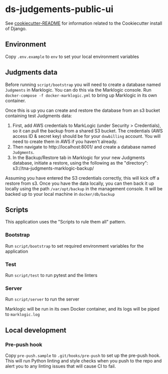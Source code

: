 # ds-judgements-public-ui

See [cookiecutter-README](doc/cookiecutter-README.md) for information related to the Cookiecutter install of Django.

## Environment

Copy `.env.example` to `env` to set your local environment variables

## Judgments data

Before running `script/bootstrap` you will need to create a database named `Judgments` in Marklogic. You can do this via
the Marklogic console. Run `docker-compose -f docker-marklogic.yml` to bring up Marklogic in its own container.

Once this is up you can create and restore the database from an s3 bucket containing test Judgments data:

1. First, add AWS credentials to MarkLogic (under Security > Credentials), so it can pull the backup from a shared S3 bucket.
   The credentials (AWS access ID & secret key) should be for your `dxwbilling` account. You will need to create them in AWS
   if you haven't already.
2. Then navigate to http://localhost:8001/ and create a database named `Judgments`.
3. In the Backup/Restore tab in Marklogic for your new Judgments database, initiate a restore, using the following as the
   "directory": s3://tna-judgments-marklogic-backup/

Assuming you have entered the S3 credentials correctly, this will kick off a restore from s3. Once you have the data locally,
you can then back it up locally using the path `/var/opt/backup` in the management console. It will be backed up to your local
machine in `docker/db/backup`

## Scripts

This application uses the "Scripts to rule them all" pattern.

### Bootstrap

Run `script/bootstrap` to set required environment variables for the application

### Test

Run `script/test` to run pytest and the linters

### Server

Run `script/server` to run the server

Marklogic will be run in its own Docker container, and its logs will be piped to `marklogic.log`

## Local development

### Pre-push hook

Copy `pre-push.sample` to `.git/hooks/pre-push` to set up the pre-push hook. This will run Python linting and
style checks when you push to the repo and alert you to any linting issues that will cause CI to fail.
